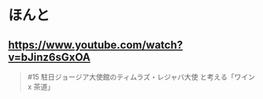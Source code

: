 # ほんと

## https://www.youtube.com/watch?v=bJinz6sGxOA

> #15 駐日ジョージア大使館のティムラズ・レジャバ大使 と考える「ワイン x 茶道」 
